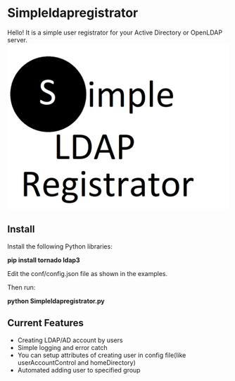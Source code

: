 # Simpleldapregistrator
Hello! It is a simple user registrator for your Active Directory or OpenLDAP server.
![alt text](https://github.com/urukanich/Simpleldapregistrator/blob/master/img/logo.png)
## Install

Install the following Python libraries:

  **pip install tornado ldap3**

Edit the conf/config.json file as shown in the examples.

Then run:

  **python Simpleldapregistrator.py**

## Current Features

* Creating LDAP/AD account by users 
* Simple logging and error catch
* You can setup attributes of creating user in config file(like userAccountControl and homeDirectory)
* Automated adding user to specified group
